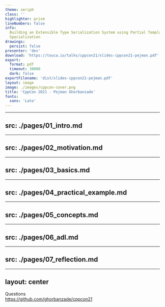 ```yaml
---
theme: seriph
class: ''
highlighter: prism
lineNumbers: false
info:
  Building an Extensible Type Serialization System using Partial Template
  Specialization
drawings:
  persist: false
presenter: 'dev'
download: 'https://touca.io/talks/cppcon21/slides-cppcon21-pejman.pdf'
export:
  format: pdf
  timeout: 30000
  dark: false
exportFilename: 'dist/slides-cppcon21-pejman.pdf'
layout: image
image: ./images/cppcon-cover.png
title: 'CppCon 2021 - Pejman Ghorbanzade'
fonts:
  sans: 'Lato'
---
```


---
src: ./pages/01_intro.md
---

---
src: ./pages/02_motivation.md
---

---
src: ./pages/03_basics.md
---

---
src: ./pages/04_practical_example.md
---

---
src: ./pages/05_concepts.md
---

---
src: ./pages/06_adl.md
---

---
src: ./pages/07_reflection.md
---

---
layout: center
---

<div class="text-center space-y-8">
<div class="text-4xl font-600">Questions</div>
<a href="https://github.com/ghorbanzade/cppcon21" target="_blank" class="font-mono text-lg block">https://github.com/ghorbanzade/cppcon21</a>
</div>
